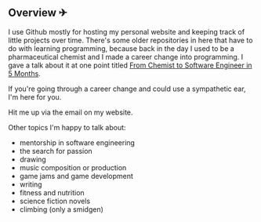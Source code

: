## Overview ✈ 

I use Github mostly for hosting my personal website and keeping track of little projects over time. There's some older repositories in here that have to do with learning programming, because back in the day I used to be a pharmaceutical chemist and I made a career change into programming. I gave a talk about it at one point titled [From Chemist to Software Engineer in 5 Months](https://kellylin.me/files/Chemist_to_Software_Engineer.pdf).

If you're going through a career change and could use a sympathetic ear, I'm here for you.

Hit me up via the email on my website. 

Other topics I'm happy to talk about:

- mentorship in software engineering
- the search for passion 
- drawing
- music composition or production
- game jams and game development
- writing
- fitness and nutrition
- science fiction novels
- climbing (only a smidgen)
